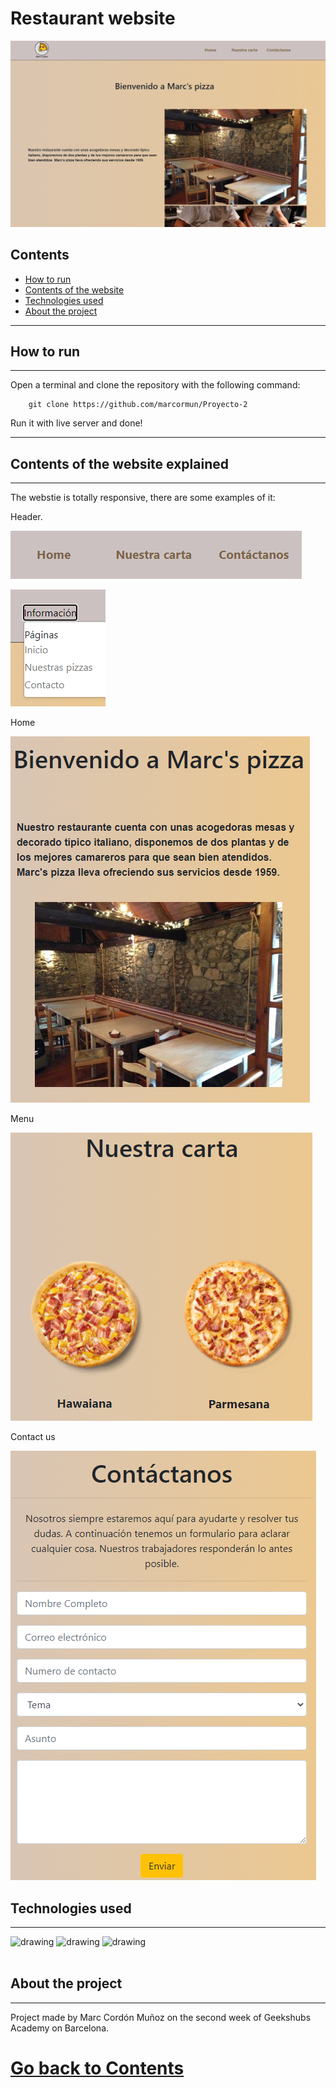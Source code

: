 # Restaurant website
![image](img/pagina.PNG)

## Contents

 - [How to run](#How-to-run)
 - [Contents of the website](#Contents-of-the-website-explained)
 - [Technologies used](#Technologies-used)
 - [About the project](#About-the-project)
  
--------------

## How to run

-----------------

Open a terminal and clone the repository with the following command:
```
    git clone https://github.com/marcormun/Proyecto-2
```
Run it with live server and done!

----------------------

## Contents of the website explained

-----------------

The webstie is totally responsive, there are some examples of it:
<br/>

Header.
<br/>

![image](img/header.PNG)
<br/>

![image](img/responsiveheader.PNG)
<br/>

Home
<br/>

![image](img/home.PNG)
<br/>

Menu
<br/>

![image](img/pizzas.PNG)
<br/>

Contact us
<br/>

![image](img/contactus.PNG)


## Technologies used

-------

<img src="https://upload.wikimedia.org/wikipedia/commons/thumb/6/61/HTML5_logo_and_wordmark.svg/1200px-HTML5_logo_and_wordmark.svg.png" alt="drawing" width="200"/>
<img src="https://upload.wikimedia.org/wikipedia/commons/thumb/d/d5/CSS3_logo_and_wordmark.svg/1452px-CSS3_logo_and_wordmark.svg.png" alt="drawing" width="140"/>
<img src="https://i.blogs.es/544e7d/650_1000_javascript_logo/1366_2000.png" alt="drawing" width="200"/>
<br/>
<br/>

## About the project

-------

Project made by Marc Cordón Muñoz on the second week of Geekshubs Academy on Barcelona.

 # [Go back to Contents](#Contents)